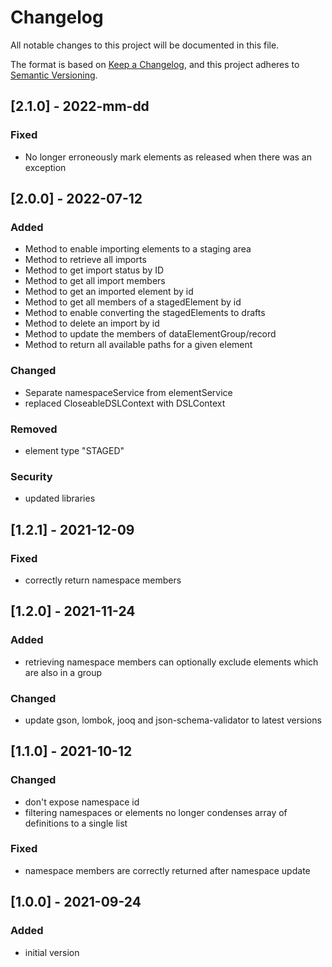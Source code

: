# Changelog
All notable changes to this project will be documented in this file.

The format is based on [Keep a Changelog](https://keepachangelog.com/en/1.0.0/),
and this project adheres to [Semantic Versioning](https://semver.org/spec/v2.0.0.html).

## [2.1.0] - 2022-mm-dd
### Fixed
- No longer erroneously mark elements as released when there was an exception

## [2.0.0] - 2022-07-12
### Added
- Method to enable importing elements to a staging area
- Method to retrieve all imports
- Method to get import status by ID
- Method to get all import members
- Method to get an imported element by id
- Method to get all members of a stagedElement by id
- Method to enable converting the stagedElements to drafts
- Method to delete an import by id
- Method to update the members of dataElementGroup/record
- Method to return all available paths for a given element
### Changed
- Separate namespaceService from elementService
- replaced CloseableDSLContext with DSLContext
### Removed
- element type "STAGED"
### Security
- updated libraries

## [1.2.1] - 2021-12-09
### Fixed
- correctly return namespace members

## [1.2.0] - 2021-11-24
### Added
- retrieving namespace members can optionally exclude elements which are also in a group
### Changed
- update gson, lombok, jooq and json-schema-validator to latest versions

## [1.1.0] - 2021-10-12
### Changed
- don't expose namespace id
- filtering namespaces or elements no longer condenses array of definitions to a single list
### Fixed
- namespace members are correctly returned after namespace update

## [1.0.0] - 2021-09-24
### Added
- initial version

